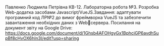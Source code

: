 Павленко Людмила Петрівна КВ-12. Лабораторна робота №3. Розробка Web-додатка засобами Javascript/VueJS.Завдання: адаптувати програмний код ЛР№2 до вимог 
фреймворка VueJS та забезпечити завантаження необхідних даних з Webсервера. 
Посилання на документ звіту на Google Drive: https://docs.google.com/document/d/1Ghsb4AFOHgyGx1BphciGP6avdhSupBf8cHvOX6hIn3I/edit?usp=sharing
